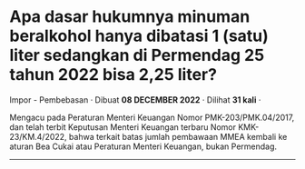 Apa dasar hukumnya minuman beralkohol hanya dibatasi 1 (satu) liter sedangkan di Permendag 25 tahun 2022 bisa 2,25 liter?
=========================================================================================================================

Impor - Pembebasan · Dibuat **08 DECEMBER 2022** · Dilihat **31 kali** ·

Mengacu pada Peraturan Menteri Keuangan Nomor PMK-203/PMK.04/2017, dan telah terbit Keputusan Menteri Keuangan terbaru Nomor KMK-23/KM.4/2022, bahwa terkait batas jumlah pembawaan MMEA kembali ke aturan Bea Cukai atau Peraturan Menteri Keuangan, bukan Permendag.  

  
  
  

* * *